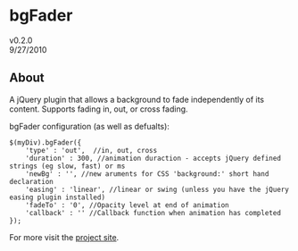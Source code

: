 bgFader
================
v0.2.0  
9/27/2010

About
-----
A jQuery plugin that allows a background to fade independently of its content.  Supports fading in, out, or cross fading.

bgFader configuration (as well as defualts):

    $(myDiv).bgFader({
        'type' : 'out',  //in, out, cross
        'duration' : 300, //animation duraction - accepts jQuery defined strings (eg slow, fast) or ms
        'newBg' : '', //new aruments for CSS 'background:' short hand declaration
        'easing' : 'linear', //linear or swing (unless you have the jQuery easing plugin installed)
        'fadeTo' : '0', //Opacity level at end of animation
        'callback' : '' //Callback function when animation has completed
    });


For more visit the [project site](http://jdeerhake.com/bgFader.php).
